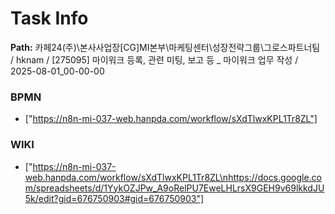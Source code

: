 # Task Info

**Path:** 카페24(주)\본사사업장\[CG]MI본부\마케팅센터\성장전략그룹\그로스파트너팀 / hknam / [275095] 마이워크 등록, 관련 미팅, 보고 등 _ 마이워크 업무 작성 / 2025-08-01_00-00-00

### BPMN
- ["https://n8n-mi-037-web.hanpda.com/workflow/sXdTlwxKPL1Tr8ZL"]

### WIKI
- ["https://n8n-mi-037-web.hanpda.com/workflow/sXdTlwxKPL1Tr8ZL\nhttps://docs.google.com/spreadsheets/d/1YykOZJPw_A9oRelPU7EweLHLrsX9GEH9v69lkkdJU5k/edit?gid=676750903#gid=676750903"]

